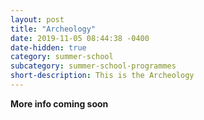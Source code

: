 ```yaml
---
layout: post
title: "Archeology"
date: 2019-11-05 08:44:38 -0400
date-hidden: true
category: summer-school
subcategory: summer-school-programmes
short-description: This is the Archeology
---
```




**More info coming soon**

